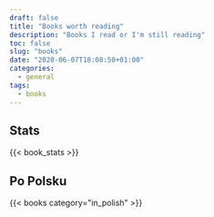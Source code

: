 ```yaml
---
draft: false
title: "Books worth reading"
description: "Books I read or I'm still reading"
toc: false
slug: "books"
date: "2020-06-07T18:08:50+01:00"
categories:
  - general
tags:
  - books
---
```

## Stats

{{< book_stats >}}


## Po Polsku
{{< books category="in_polish" >}}

